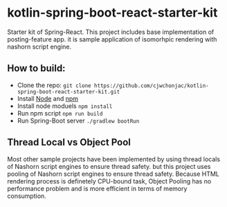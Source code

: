 # kotlin-spring-boot-react-starter-kit
Starter kit of Spring-React. This project includes base implementation of posting-feature app. it is sample application of isomorhpic rendering with nashorn script engine.

## How to build:
- Clone the repo: `git clone https://github.com/cjwchonjac/kotlin-spring-boot-react-starter-kit.git`
- Install [Node](https://nodejs.org) and [npm](https://www.npmjs.com)
- Install node moduels `npm install`
- Run npm script `npm run build`
- Run Spring-Boot server `./gradlew bootRun`

## Thread Local vs Object Pool
Most other sample projects have been implemented by using thread locals of Nashorn script engines to ensure thread safety. but this project uses pooling of Nashorn script engines to ensure thread safety. Because HTML rendering process is definetely CPU-bound task, Object Pooling has no performance problem and is more efficient in terms of memory consumption.
